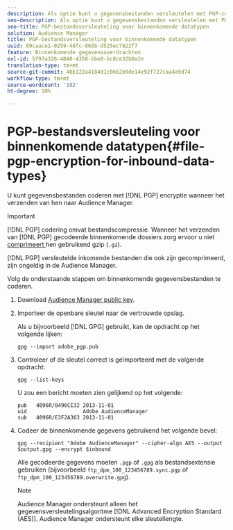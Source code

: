 ```yaml
---
description: Als optie kunt u gegevensbestanden versleutelen met PGP-codering wanneer u ze naar de Audience Manager verzendt.
seo-description: Als optie kunt u gegevensbestanden versleutelen met PGP-codering wanneer u ze naar de Audience Manager verzendt.
seo-title: PGP-bestandsversleuteling voor binnenkomende datatypen
solution: Audience Manager
title: PGP-bestandsversleuteling voor binnenkomende datatypen
uuid: 89caace1-0259-48fc-865b-d525ec7822f7
feature: Binnenkomende gegevensoverdrachten
exl-id: 5f97a326-4840-4350-bbe8-bc8ce32b0a2e
translation-type: tm+mt
source-git-commit: 48b122a4184d1c0662b9de14e92f727caa4a9d74
workflow-type: tm+mt
source-wordcount: '192'
ht-degree: 10%

---
```


# PGP-bestandsversleuteling voor binnenkomende datatypen{#file-pgp-encryption-for-inbound-data-types}

U kunt gegevensbestanden coderen met [!DNL PGP] encryptie wanneer het verzenden van hen naar Audience Manager.

<!-- c_encryption.xml -->

>[!IMPORTANT]
>
>[!DNL PGP] codering omvat bestandscompressie. Wanneer het verzenden van [!DNL PGP] gecodeerde binnenkomende dossiers zorg ervoor u niet [comprimeert ](../../../integration/sending-audience-data/batch-data-transfer-explained/inbound-file-compression.md) hen gebruikend gzip (`.gz`).
>
>[!DNL PGP] versleutelde inkomende bestanden die ook zijn  [](../../../integration/sending-audience-data/batch-data-transfer-explained/inbound-file-compression.md) gecomprimeerd, zijn ongeldig in de Audience Manager.

Volg de onderstaande stappen om binnenkomende gegevensbestanden te coderen.

1. Download [Audience Manager public key](./assets/adobe_pgp.pub).
2. Importeer de openbare sleutel naar de vertrouwde opslag.

   Als u bijvoorbeeld [!DNL GPG] gebruikt, kan de opdracht op het volgende lijken:

   `gpg --import adobe_pgp.pub`

3. Controleer of de sleutel correct is geïmporteerd met de volgende opdracht:

   `gpg --list-keys`

   U zou een bericht moeten zien gelijkend op het volgende:

   ```
   pub   4096R/8496CE32 2013-11-01
   uid                  Adobe AudienceManager
   sub   4096R/E3F2A363 2013-11-01
   ```

4. Codeer de binnenkomende gegevens gebruikend het volgende bevel:

   `gpg --recipient "Adobe AudienceManager" --cipher-algo AES --output $output.gpg --encrypt $inbound`

   Alle gecodeerde gegevens moeten `.pgp` of `.gpg` als bestandsextensie gebruiken (bijvoorbeeld `ftp_dpm_100_123456789.sync.pgp` of `ftp_dpm_100_123456789.overwrite.gpg`).

   >[!NOTE]
   >
   >Audience Manager ondersteunt alleen het gegevensversleutelingsalgoritme [!DNL Advanced Encryption Standard (AES)]. Audience Manager ondersteunt elke sleutellengte.
